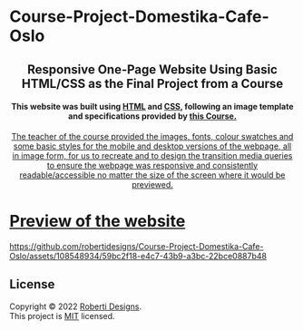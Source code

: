 # Course-Project-Domestika-Cafe-Oslo

<h2 align="center">Responsive One-Page Website Using Basic HTML/CSS as the Final Project from a Course</h2>

<h4 align="center">This website was built using <a href="https://developer.mozilla.org/en-US/docs/Web/HTML">HTML</a> and <a href="https://developer.mozilla.org/en-US/docs/Web/CSS">CSS</a>, following an image template and specifications provided by <a href="https://www.domestika.org/es/courses/74-introduccion-al-desarrollo-web-responsive-con-html-y-css">this Course.</h4>

<p align="center">The teacher of the course provided the images, fonts, colour swatches and some basic styles for the mobile and desktop versions of the webpage, all in image form, for us to recreate and to design the transition media queries to ensure the webpage was responsive and consistently readable/accessible no matter the size of the screen where it would be previewed.</p>

# Preview of the website


https://github.com/robertidesigns/Course-Project-Domestika-Cafe-Oslo/assets/108548934/59bc2f18-e4c7-43b9-a3bc-22bce0887b48



## License
Copyright © 2022 [Roberti Designs](https://github.com/robertidesigns). <br />
This project is [MIT](https://github.com/avneesh0612/next-progress-bar/blob/main/LICENSE) licensed.

